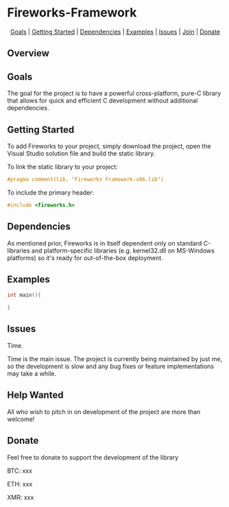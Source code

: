 # Fireworks-Framework

<p align="center">
  <a href="#goals">Goals</a> |
  <a href="#getting-started">Getting Started</a> |
  <a href="#dependencies">Dependencies</a> |
  <a href="#examples">Examples</a> |
  <a href="#issues">Issues</a> |
  <a href="#help-wanted">Join</a> |
  <a href="#donate">Donate</a>
</p>

## Overview

## Goals
The goal for the project is to have a powerful cross-platform, pure-C library that allows for quick and efficient C development 
without additional dependencies.

## Getting Started
To add Fireworks to your project, simply download the project, open the Visual Studio solution file and build the static library. <p>
To link the static library to your project:
```c
#pragma comment(lib, "Fireworks Framework-x86.lib")
```

To include the primary header:
```c
#include <fireworks.h>
```

## Dependencies
As mentioned prior, 
Fireworks is in itself dependent only on standard C-libraries and platform-specific libraries (e.g. kernel32.dll on MS-Windows platforms) 
so it's ready for out-of-the-box deployment.

## Examples
```c
int main(){

}
```

## Issues
Time.<p>
Time is the main issue. 
The project is currently being maintained by just me, so the development is slow and any bug fixes or feature implementations may take a while.

## Help Wanted
All who wish to pitch in on development of the project are more than welcome!<p>

## Donate
Feel free to donate to support the development of the library<p>
BTC: xxx<p>
ETH: xxx<p>
XMR: xxx<p>
